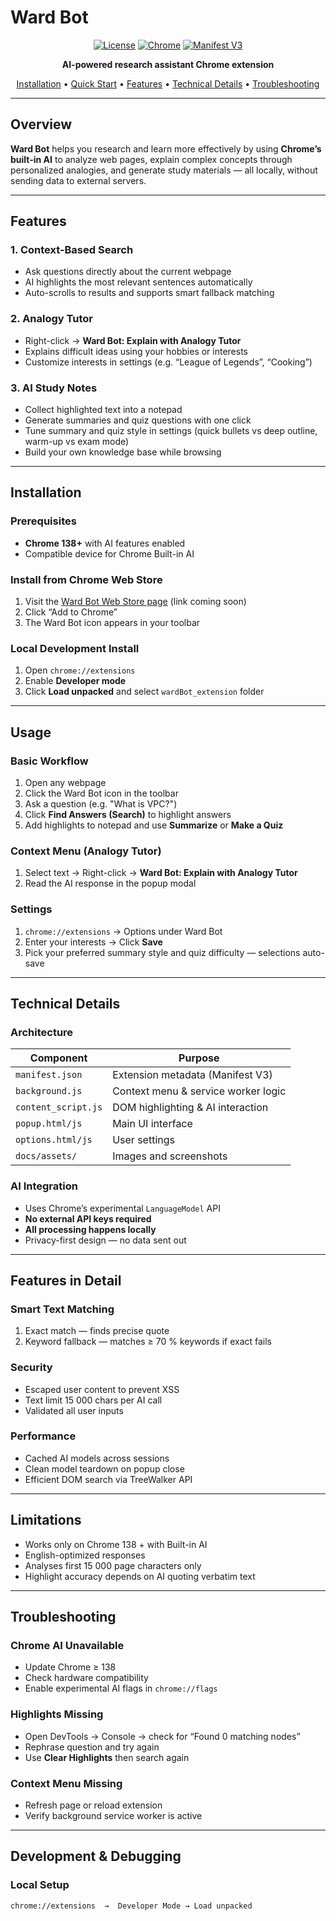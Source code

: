 # Ward Bot

<div align="center">

[![License](https://img.shields.io/badge/License-MIT-blue.svg)](./LICENSE)
[![Chrome](https://img.shields.io/badge/Chrome-138%2B-blue.svg)](https://www.google.com/chrome/)
[![Manifest V3](https://img.shields.io/badge/Manifest-V3-orange.svg)]()

**AI-powered research assistant Chrome extension**

[Installation](#installation) • [Quick Start](#usage) • [Features](#features) • [Technical Details](#technical-details) • [Troubleshooting](#troubleshooting)

</div>

---

## Overview

**Ward Bot** helps you research and learn more effectively by using **Chrome’s built-in AI** to analyze web pages, explain complex concepts through personalized analogies, and generate study materials — all locally, without sending data to external servers.

---

## Features

### 1. Context-Based Search

- Ask questions directly about the current webpage
- AI highlights the most relevant sentences automatically
- Auto-scrolls to results and supports smart fallback matching

### 2. Analogy Tutor

- Right-click → **Ward Bot: Explain with Analogy Tutor**
- Explains difficult ideas using your hobbies or interests
- Customize interests in settings (e.g. “League of Legends”, “Cooking”)

### 3. AI Study Notes

- Collect highlighted text into a notepad
- Generate summaries and quiz questions with one click
- Tune summary and quiz style in settings (quick bullets vs deep outline, warm-up vs exam mode)
- Build your own knowledge base while browsing

---

## Installation

### Prerequisites

- **Chrome 138+** with AI features enabled
- Compatible device for Chrome Built-in AI

### Install from Chrome Web Store

1. Visit the [Ward Bot Web Store page](#) (link coming soon)
2. Click “Add to Chrome”
3. The Ward Bot icon appears in your toolbar

### Local Development Install

1. Open `chrome://extensions`
2. Enable **Developer mode**
3. Click **Load unpacked** and select `wardBot_extension` folder

---

## Usage

### Basic Workflow

1. Open any webpage
2. Click the Ward Bot icon in the toolbar
3. Ask a question (e.g. "What is VPC?")
4. Click **Find Answers (Search)** to highlight answers
5. Add highlights to notepad and use **Summarize** or **Make a Quiz**

### Context Menu (Analogy Tutor)

1. Select text → Right-click → **Ward Bot: Explain with Analogy Tutor**
2. Read the AI response in the popup modal

### Settings

1. `chrome://extensions` → Options under Ward Bot
2. Enter your interests → Click **Save**
3. Pick your preferred summary style and quiz difficulty — selections auto-save

---

## Technical Details

### Architecture

| Component           | Purpose                             |
| ------------------- | ----------------------------------- |
| `manifest.json`     | Extension metadata (Manifest V3)    |
| `background.js`     | Context menu & service worker logic |
| `content_script.js` | DOM highlighting & AI interaction   |
| `popup.html/js`     | Main UI interface                   |
| `options.html/js`   | User settings                       |
| `docs/assets/`      | Images and screenshots              |

### AI Integration

- Uses Chrome’s experimental `LanguageModel` API
- **No external API keys required**
- **All processing happens locally**
- Privacy-first design — no data sent out

---

## Features in Detail

### Smart Text Matching

1. Exact match — finds precise quote
2. Keyword fallback — matches ≥ 70 % keywords if exact fails

### Security

- Escaped user content to prevent XSS
- Text limit 15 000 chars per AI call
- Validated all user inputs

### Performance

- Cached AI models across sessions
- Clean model teardown on popup close
- Efficient DOM search via TreeWalker API

---

## Limitations

- Works only on Chrome 138 + with Built-in AI
- English-optimized responses
- Analyses first 15 000 page characters only
- Highlight accuracy depends on AI quoting verbatim text

---

## Troubleshooting

### Chrome AI Unavailable

- Update Chrome ≥ 138
- Check hardware compatibility
- Enable experimental AI flags in `chrome://flags`

### Highlights Missing

- Open DevTools → Console → check for “Found 0 matching nodes”
- Rephrase question and try again
- Use **Clear Highlights** then search again

### Context Menu Missing

- Refresh page or reload extension
- Verify background service worker is active

---

## Development & Debugging

### Local Setup

```bash
chrome://extensions  →  Developer Mode → Load unpacked
```
